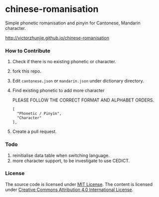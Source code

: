 # chinese-romanisation

Simple phonetic romanisation and pinyin for Cantonese, Mandarin character.

http://victorzhunjie.github.io/chinese-romanisation

### How to Contribute

1. Check if there is no existing phonetic or character.
2. fork this repo.
3. Edit `cantonese.json` or `mandarin.json` under dictionary directory.
4. Find existing phonetic to add more character

    PLEASE FOLLOW THE CORRECT FORMAT AND ALPHABET ORDERS.

    ```
    [
      "Phonetic / Pinyin",
      "Character"
    ],
    ```

5. Create a pull request.

### Todo

1. reinitialise data table when switching language.
2. more character support, to be investigate to use CEDICT. 


### License

The source code is licensed under [MIT License](LICENSE.md). The content is licensed under [ Creative Commons Attribution 4.0 International License](http://creativecommons.org/licenses/by/4.0/).
